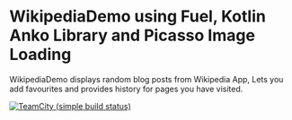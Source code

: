 # WikipediaDemo using Fuel, Kotlin Anko Library and Picasso Image Loading  

WikipediaDemo displays random blog posts from Wikipedia App, Lets you
add favourites and provides history for pages you have visited.

[![TeamCity (simple build status)](https://img.shields.io/teamcity/http/teamcity.jetbrains.com/s/ProjectsWrittenInKotlin_Anko.svg)](https://teamcity.jetbrains.com/viewType.html?buildTypeId=ProjectsWrittenInKotlin_Anko&tab=buildTypeStatusDiv)


